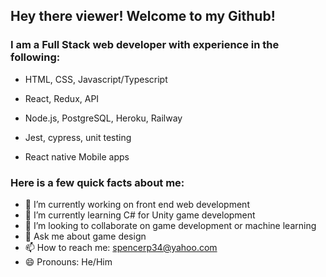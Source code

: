 ## Hey there viewer! Welcome to my Github!

### I am a Full Stack web developer with experience in the following:
- HTML, CSS, Javascript/Typescript 
- React, Redux, API
- Node.js, PostgreSQL, Heroku, Railway
- Jest, cypress, unit testing

- React native Mobile apps

### Here is a few quick facts about me:

- 🔭 I’m currently working on front end web development
- 🌱 I’m currently learning C# for Unity game development
- 👯 I’m looking to collaborate on game development or machine learning
- 💬 Ask me about game design
- 📫 How to reach me: spencerp34@yahoo.com
- 😄 Pronouns: He/Him

